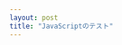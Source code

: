 ```yaml
---
layout: post
title: "JavaScriptのテスト"
---
```


<canvas id="main_canvas" width="500" height="500"></canvas>

